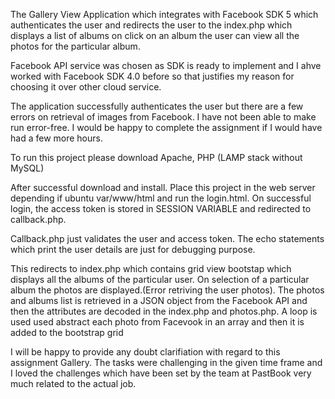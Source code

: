 The Gallery View Application which integrates with Facebook SDK 5 which authenticates the user and redirects the user to the index.php which displays a list of albums on click on an album the user can view all the photos for the particular album.

Facebook API service was chosen as SDK is ready to implement and I ahve worked with Facebook SDK 4.0 before so that justifies my reason for choosing it over other cloud service.

The application successfully authenticates the user but there are a few errors on retrieval of images from Facebook. I have not been able to make run error-free. I would be happy to complete the assignment if I would have had a few more hours.

To run this project please download Apache, PHP (LAMP stack without MySQL)

After successful download and install. Place this project in the web server depending if ubuntu var/www/html and run the login.html. On successful login, the access token is stored in SESSION VARIABLE and redirected to callback.php.

Callback.php just validates the user and access token. The echo statements which print the user details are just for debugging purpose. 

This redirects to index.php which contains grid view bootstap which displays all the albums of the particular user. On selection of a particular album the photos are displayed.(Error retriving the user photos).
The photos and albums list is retrieved in a JSON object from the Facebook API and then the attributes are decoded in the index.php and photos.php. 
A loop is used used abstract each photo from Facevook in an array and then it is added to the bootstrap grid

I will be happy to provide any doubt clarifiation with regard to this assignment Gallery. The tasks were challenging in the given time frame and I loved the challenges which have been set by the team at PastBook very much related to the actual job.




